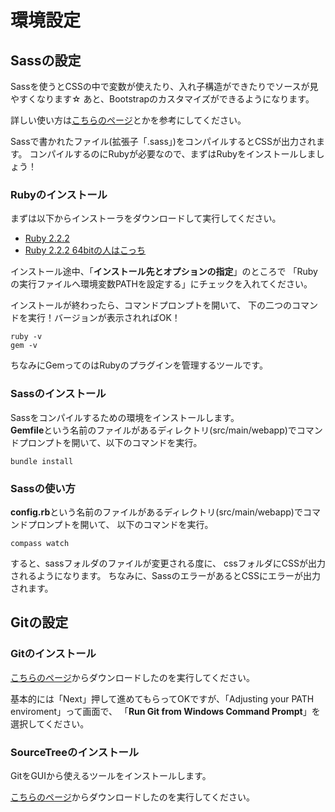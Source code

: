 # 環境設定

## Sassの設定

Sassを使うとCSSの中で変数が使えたり、入れ子構造ができたりでソースが見やすくなります☆
あと、Bootstrapのカスタマイズができるようになります。

詳しい使い方は[こちらのページ](http://www.atmarkit.co.jp/ait/articles/1402/17/news102_2.html)とかを参考にしてください。

Sassで書かれたファイル(拡張子「.sass」)をコンパイルするとCSSが出力されます。
コンパイルするのにRubyが必要なので、まずはRubyをインストールしましょう！

### Rubyのインストール

まずは以下からインストーラをダウンロードして実行してください。

+ [Ruby 2.2.2](http://dl.bintray.com/oneclick/rubyinstaller/rubyinstaller-2.2.2.exe)
+ [Ruby 2.2.2 64bitの人はこっち](http://dl.bintray.com/oneclick/rubyinstaller/rubyinstaller-2.2.2-x64.exe)

インストール途中、「**インストール先とオプションの指定**」のところで
「Rubyの実行ファイルへ環境変数PATHを設定する」にチェックを入れてください。

インストールが終わったら、コマンドプロンプトを開いて、
下の二つのコマンドを実行！バージョンが表示されればOK！

```
ruby -v
gem -v
```

ちなみにGemってのはRubyのプラグインを管理するツールです。

### Sassのインストール

Sassをコンパイルするための環境をインストールします。  
**Gemfile**という名前のファイルがあるディレクトリ(src/main/webapp)でコマンドプロンプトを開いて、以下のコマンドを実行。

```
bundle install
```


### Sassの使い方

**config.rb**という名前のファイルがあるディレクトリ(src/main/webapp)でコマンドプロンプトを開いて、
以下のコマンドを実行。

```
compass watch
```

すると、sassフォルダのファイルが変更される度に、
cssフォルダにCSSが出力されるようになります。
ちなみに、SassのエラーがあるとCSSにエラーが出力されます。

## Gitの設定

### Gitのインストール

[こちらのページ](https://git-scm.com/download/win)からダウンロードしたのを実行してください。

基本的には「Next」押して進めてもらってOKですが、「Adjusting your PATH enviroment」って画面で、
「**Run Git from Windows Command Prompt**」を選択してください。

### SourceTreeのインストール

GitをGUIから使えるツールをインストールします。

[こちらのページ](https://www.sourcetreeapp.com/)からダウンロードしたのを実行してください。